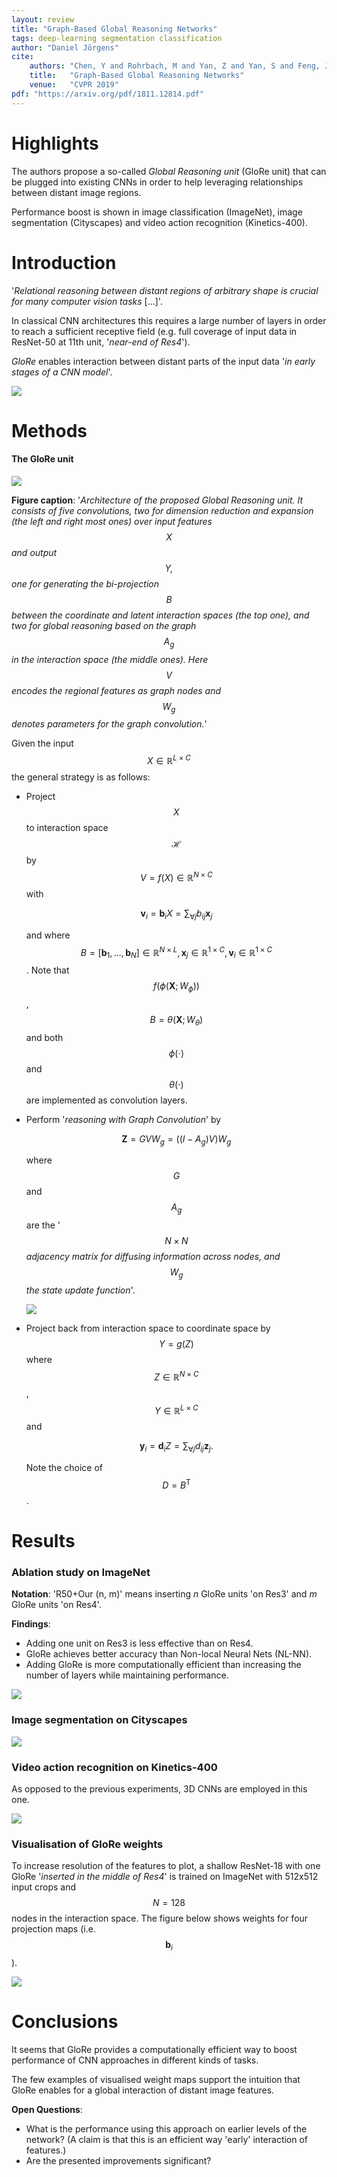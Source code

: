 ```yaml
---
layout: review
title: "Graph-Based Global Reasoning Networks"
tags: deep-learning segmentation classification
author: "Daniel Jörgens"
cite:
    authors: "Chen, Y and Rohrbach, M and Yan, Z and Yan, S and Feng, J and Kalantidis, Y"
    title:   "Graph-Based Global Reasoning Networks"
    venue:   "CVPR 2019"
pdf: "https://arxiv.org/pdf/1811.12814.pdf"
---
```



# Highlights

The authors propose a so-called *Global Reasoning unit* (GloRe unit) that can be plugged into existing
CNNs in order to help leveraging relationships between distant image regions.

Performance boost is shown in image classification (ImageNet), image segmentation (Cityscapes) and
video action recognition (Kinetics-400).

# Introduction

'*Relational reasoning between distant regions of arbitrary shape is crucial for many computer vision tasks* [...]'.

In classical CNN architectures this requires a large number of layers in order to reach a sufficient receptive field
(e.g. full coverage of input data in ResNet-50 at 11th unit, '*near-end of Res4*').

*GloRe* enables interaction between distant parts of the input data '*in early stages of a CNN model*'.

![](/article/images/graphbasedglobalreasoning/overview.png) 


# Methods

#### The GloRe unit

![](/article/images/graphbasedglobalreasoning/glore.png)

**Figure caption**: '*Architecture of the proposed Global Reasoning unit. It consists of five convolutions, two for
dimension reduction and expansion (the left and right most ones) over input features $$X$$ and output $$Y,$$ one
for generating the bi-projection $$B$$ between the coordinate and latent interaction spaces (the top one),
and two for global reasoning based on the graph $$A_g$$ in the interaction space (the middle ones).
Here $$V$$ encodes the regional features as graph nodes and $$W_g$$ denotes parameters for the graph convolution.*'

Given the input $$X \in \mathbb{R}^{L \times C}$$ the general strategy is as follows:
 - Project $$X$$ to interaction space $$\mathcal{H}$$ by $$V = f(X) \in \mathbb{R}^{N \times C}$$ with
 
   $$\mathbf{v}_i = \mathbf{b}_i X = \sum_{\forall j} b_{ij}\mathbf{x}_j$$
   
   and where $$B = [\mathbf{b}_1, \ldots, \mathbf{b}_N] \in \mathbb{R}^{N \times L}, \mathbf{x}_j \in \mathbb{R}^{1 \times C}, \mathbf{v}_i \in \mathbb{R}^{1 \times C}$$.
   Note that $$f(\phi(\mathbf{X}; W_\phi))$$, $$B = \theta(\mathbf{X}; W_\theta)$$
   and both $$\phi(\cdot)$$ and $$\theta(\cdot)$$ are implemented as convolution layers.
 - Perform '*reasoning with Graph Convolution*' by
 
   $$\mathbf{Z} = GVW_g = ((I - A_g)V)W_g$$
   
   where $$G$$ and $$A_g$$ are the '$$N \times N$$ *adjacency matrix for diffusing information across nodes,
   and $$W_g$$ the state update function*'.

   ![](/article/images/graphbasedglobalreasoning/graphconv.png)

 - Project back from interaction space to coordinate space by $$Y = g(Z)$$ where $$Z \in \mathbb{R}^{N \times C}$$,
   $$Y \in \mathbb{R}^{L \times C}$$ and
   
   $$\mathbf{y}_i = \mathbf{d}_i Z = \sum_{\forall j} d_{ij} \mathbf{z}_j.$$
   
   Note the choice of $$D = B^\mathsf{T}$$.


# Results

### Ablation study on ImageNet

**Notation**: 'R50+Our (n, m)' means inserting *n* GloRe units 'on Res3' and *m* GloRe units 'on Res4'.

**Findings**:
 - Adding one unit on Res3 is less effective than on Res4.
 - GloRe achieves better accuracy than Non-local Neural Nets (NL-NN).
 - Adding GloRe is more computationally efficient than increasing the number of layers while maintaining performance.

![](/article/images/graphbasedglobalreasoning/res_ablation.png)

### Image segmentation on Cityscapes

![](/article/images/graphbasedglobalreasoning/res_cityscapes.png)

### Video action recognition on Kinetics-400

As opposed to the previous experiments, 3D CNNs are employed in this one.

![](/article/images/graphbasedglobalreasoning/res_kinetics.png)

### Visualisation of GloRe weights

To increase resolution of the features to plot, a shallow ResNet-18 with one GloRe
'*inserted in the middle of Res4*' is trained
on ImageNet with 512x512 input crops and $$N = 128$$ nodes in the interaction space.
The figure below shows weights for four projection maps (i.e. $$\mathbf{b}_i$$).

![](/article/images/graphbasedglobalreasoning/vis_glore.png)


# Conclusions

It seems that GloRe provides a computationally efficient way to boost performance of CNN approaches
in different kinds of tasks.

The few examples of visualised weight maps support the intuition that GloRe enables for a global interaction of
distant image features.

**Open Questions**:
 - What is the performance using this approach on earlier levels of the network? (A claim is that this is an efficient
   way 'early' interaction of features.)
 - Are the presented improvements significant?
